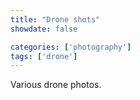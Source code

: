 ```yaml
---
title: "Drone shots"
showdate: false

categories: ['photography']
tags: ['drone']
---
```


Various drone photos.
